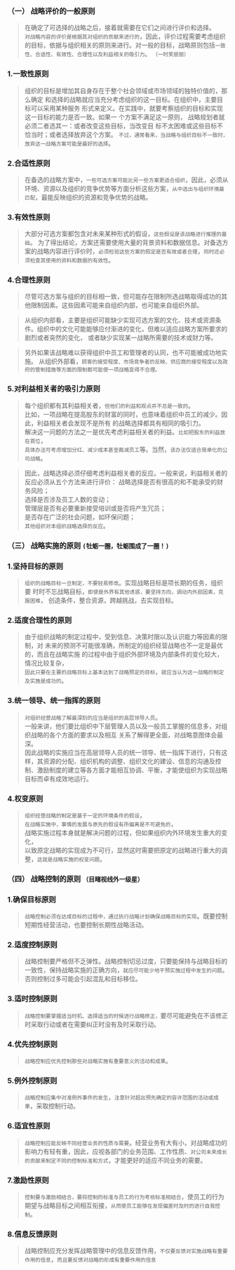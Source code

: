 ### （一） 战略评价的一般原则
>   在确定了可选择的战略之后，接着就需要在它们之间进行评价和选择。            
`对战略内容的评价是根据其对组织的贡献来进行的`，因此，评价过程需要考虑组织的目标，依据与组织相关的原则来进行。对一般的目标，战略原则包括`一致性、合适性、有效性、合理性以及利益相关的吸引力`。 `（一时笑丽丽）`

### 1.一致性原则
>   组织的目标是增加其自身存在于整个社会领域或市场领域的独特价值的，那么确定
和选择的战略就应当充分考虑组织的这一目标。在组织中，主要目标可以采用某种服务
形式来定义。在实践中，就要考察组织的目标和实现这一目标的能力是否一致。如果一
个方案不满足这一原则， 战略规划者就必须二者选其一：或者改变这些目标，当改变目
标不太困难或这些目标不恰当时；或者选择放弃这个方案。
`不过，通常看来，当战略与组织目标不一致时，放弃这一战略方案可能是最好的选择`。

### 2.合适性原则
>   在备选的战略方案中，`一些可选方案可能比另一些方案更适合组织`，因此，必须从环境、资源以及组织的竞争优势等方面分析这些方案，`从中选出与组织环境最匹配`，最能反映组织的资源和竞争优势的战略。

### 3.有效性原则
>   大部分可选方案都包含对未来某种形式的假设，`这些假设是该战略进行推理的基础`。
为了得出结论，方案还需要使用大量的背景资料和数据信息。对备选方案的战略内容进行评价时，`必须检验这些方案的假定是否有效或者合理`，`同时还必须检查其使用的资料和数据的有效性`。

### 4.合理性原则
>   尽管可选方案与组织的目标相一致，但可能存在限制所选战略取得成功的其他限制因素。这些因素可能来自组织内部，也可能来自组织外部。

>   从组织内部看，主要是组织可能缺少实现可选方案的文化、技术或资源条件。组织中的文化可能能够应付渐进的变化，但难以适应战略方案所要求的剧烈或者突然的变化， 或者缺少实现某一战略所需要的技术或财力等。

>   另外如果该战略难以获得组织中员工和管理者的认同，也不可能被成功地实施。
从组织外部看，`顾客的接受程度、市场竞争者的反映、供应商的接受程度以及政府的管制措施等方面的限制都可能使一项战略变得不合理。`

### 5.对利益相关者的吸引力原则
>   每个组织都有其利益相关者，`但他们的利益和观点并不总是一致的`。       
比如，一项战略在提高股东的财富的同时，也意味着组织中员工的减少。因此，利益相关者会发现不是所有
的战略选择都具有相同的吸引力。       
解决这一问题的方法之一是优先考虑利益相关者的利益。`比如把股东的利益放在首位`，       
`具体办法可考虑增加分红、减少成本甚至裁减员工`等。当然，`该办法仅适合简单化的公司战略`。       

>   因此，战略选择必须仔细考虑利益相关者的反应。一般来说，利益相关者的反应必须从五个方法来进行评价：
战略选择是否有很高的和不能承受的财务风险；          
选择是否涉及员工人数的变动；          
管理层是否有必要重新接受培训或是否将产生冗员；          
是否存在广泛的社会问题，如环保问题；          
`其他组织对本组织战略选择的反应`。          


### （三） 战略实施的原则 `(牡蛎一圈，牡蛎围成了一圈！)`
### 1.坚持目标的原则
>   `组织的战略目标一旦制定，不要轻易修改`。实现战略目标是项长期的任务，组织要
时时不忘战略目标，`即使是外界有其他诱惑，要坚持方向，调动内外部因素，克服困难`，
创造条件，整合资源，跨越挑战，去实现目标。

### 2.适度合理性的原则
>   由于组织战略的制定过程中，受到信息、决策时限以及认识能力等因素的限制，对
未来的预测不可能很准确，所制定的组织经营战略也不一定是最优的，而且在战略实施
的过程中由于组织外部环境及内部条件的变化较大，情况比较复杂，        
`因此只要在主要的战略目标上基本达到了战略预定的目标`，`就应当认为这一战略的制定及实施是成功的`。

### 3.统一领导、统一指挥的原则
>   `对组织经营战略了解最深刻的应当是组织的高层领导人员`。               
一般来讲，他们要比组织中下层管理人员以及一般员工掌握的信息多，对组织战略的各个方面的要求以及相互
关系了解得更全面，对战略意图体会最深。          
因此战略的实施应当在高层领导人员的统一领导、统一指挥下进行，只有这样，其资源的分配、组织机构的调整、组织文化的建设、信息的沟通及控制、激励制度的建立等各方面才能相互协调、平衡，才能使组织为实现战略目标而卓有成效地运行。

### 4.权变原则
>   `组织经营战略的制定是基于一定的环境条件的假设`，       
`在战略实施中，事情的发展与原先的假设有所偏离是不可避免的`，       
战略实施过程本身就是解决问题的过程，但如果组织内外环境发生重大的变化，       
以致原定战略的实现成为不可行，显然这时需要把原定的战略进行重大的调整，`这就是战略实施的权变问题`。


### （四） 战略控制的原则 `（目睹视线外一级星）`
### 1.确保目标原则
>   `战略控制必须在达成目标的过程中，通过执行战略计划确保战略目标的实现`。既要控制短期性经营活动，也要控制长期性战略活动。

### 2.适度控制原则
>   战略控制要严格但不乏弹性。战略控制切忌过度，只要能保持与战略目标的一致性，保持战略实施的正确方向，`就应尽可能少地干预实施过程中发生的问题`。否则控制过多可能会引起混乱和目标移位。

### 3.适时控制原则
>   `战略控制要掌握适当时机、选择适当的时候进行战略修正，`要尽可能避免在不该修正时采取行动或者在需要纠正时没有及时采取行动。

### 4.优先控制原则
>   `战略控制应优先控制那些对战略实施有重要意义的活动和成果`。

### 5.例外控制原则
>   `战略控制应集中对准例外事件的发生`，`注意针对超出预先确定的容许范围的活动或成果`，采取控制行动。

### 6.适宜性原则
>   `战略控制应能反映不同经营业务的性质与需要`。经营业务有大有小，对战略成功的影响力有轻有重，因此，应视各部门的业务范围、工作性质、`对公司未来成长的贡献来制定不同的控制标准和方式`，才能更好的适应不同业务的需要。

### 7.激励性原则
>   `控制要与激励相结合，要将控制的标准与员工的行为考核标准相结合`，使员工的行为期望与战略目标之间相互衔接，`从而使员工能够在发现偏差时及时的进行自我控制`。

### 8.信息反馈原则
>   战略控制应充分发挥战略管理中的信息反馈作用，`不仅要反馈对实施战略有重要作用的信息`，`而且要反馈对战略的形成有重要作用的信息`
